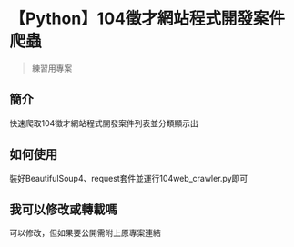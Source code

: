 # 【Python】104徵才網站程式開發案件爬蟲
>練習用專案

## 簡介
快速爬取104徵才網站程式開發案件列表並分類顯示出

## 如何使用
裝好BeautifulSoup4、request套件並運行104web_crawler.py即可

## 我可以修改或轉載嗎
可以修改，但如果要公開需附上原專案連結
